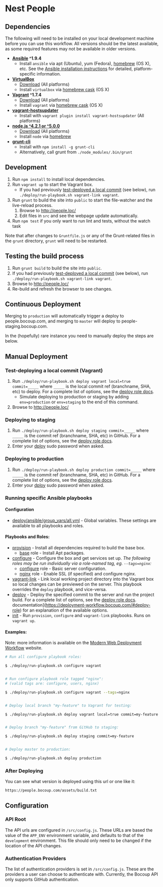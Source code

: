 # Nest People

## Dependencies

The following will need to be installed on your local development machine before
you can use this workflow. All versions should be the latest available, as some
required features may not be available in older versions.

* **[Ansible](http://docs.ansible.com/) ^1.9.4**
	- Install `ansible` via apt (Ubuntu), yum (Fedora), [homebrew][homebrew] (OS
		X), etc. See the [Ansible installation
		instructions](http://docs.ansible.com/intro_installation.html) for detailed,
		platform-specific information.
* **[VirtualBox](https://www.virtualbox.org/)**
	- [Download](https://www.virtualbox.org/wiki/Downloads) (All platforms)
	- Install `virtualbox` via [homebrew cask][cask] (OS X)
* **[Vagrant](https://www.vagrantup.com/) ^1.7.4**
	- [Download](http://docs.vagrantup.com/v2/installation/) (All platforms)
	- Install `vagrant` via [homebrew cask][cask] (OS X)
* **[vagrant-hostsupdater](https://github.com/cogitatio/vagrant-hostsupdater)**
	- Install with `vagrant plugin install vagrant-hostsupdater` (All platforms)
* **[node.js ^4.2.1 or ^5.0.0](https://nodejs.org/)**
	- [Download](https://nodejs.org/) (All platforms)
	- Install `node` via [homebrew][homebrew]
* **[grunt-cli](https://github.com/gruntjs/grunt-cli)**
	- Install with `npm install -g grunt-cli`
	- Alternatively, call grunt from `./node_modules/.bin/grunt`

[homebrew]: http://brew.sh/
[cask]: http://caskroom.io/

## Development

1. Run `npm install` to install local dependencies.
1. Run `vagrant up` to start the Vagrant box.
	- If you had previously [test-deployed a local
	 commit](#test-deploying-a-local-commit-vagrant) (see below), run
	 `./deploy/run-playbook.sh vagrant-link vagrant`.
1. Run `grunt` to build the site into `public` to start the file-watcher
	 and the live-reload process.
	1. Browse to <http://people.loc/>
	1. Edit files in `src` and see the webpage update automatically.
1. Run `npm test` if you only want to run lint and tests, without the watch task

Note that after changes to `Gruntfile.js` or any of the Grunt-related files in
the `grunt` directory, `grunt` will need to be restarted.

## Testing the build process

1. Run `grunt build` to build the site into `public`.
1. If you had previously [test-deployed a local
	 commit](#test-deploying-a-local-commit-vagrant) (see below), run
	 `./deploy/run-playbook.sh vagrant-link vagrant`.
1. Browse to <http://people.loc/>
1. Re-build and refresh the browser to see changes.

## Continuous Deployment

Merging to `production` will automatically trigger a deploy to people.bocoup.com, and merging to `master` will deploy to people-staging.bocoup.com.

In the (hopefully) rare instance you need to manually deploy the steps are below.

## Manual Deployment

### Test-deploying a local commit (Vagrant)

1. Run `./deploy/run-playbook.sh deploy vagrant local=true commit=_____` where
	 `_____` is the local commit ref (branchname, SHA, etc) to deploy. For a
	 complete list of options, see the [deploy role docs][deploy].
	 * Simulate deploying to production or staging by adding `env=production` or
		 `env=staging` to the end of this command.
1. Browse to <http://people.loc/>

[deploy]: https://deployment-workflow.bocoup.com/#deploy-role

### Deploying to staging

1. Run `./deploy/run-playbook.sh deploy staging commit=_____` where `_____` is
	 the commit ref (branchname, SHA, etc) in GitHub. For a complete list of
	 options, see the [deploy role docs][deploy].
1. Enter your [dploy][dploy] sudo password when asked.

### Deploying to production

1. Run `./deploy/run-playbook.sh deploy production commit=_____` where `_____`
	 is the commit ref (branchname, SHA, etc) in GitHub. For a complete list of
	 options, see the [deploy role docs][deploy].
1. Enter your [dploy][dploy] sudo password when asked.

[dploy]: https://github.com/bocoup/infrastructure/blob/master/ansible/group_vars/all.yml

### Running specific Ansible playbooks

#### Configuration

* [deploy/ansible/group_vars/all.yml][all] - Global variables. These settings
	are available to all playbooks and roles.

[all]: deploy/ansible/group_vars/all.yml

#### Playbooks and Roles:

* [provision](deploy/ansible/provision.yml) - Install all dependencies required
	to build the base box.
	* [base](deploy/ansible/roles/base) role - Install Apt packages.
* [configure](deploy/ansible/configure.yml) - Configure the box and get services
	set up. _The following roles may be run individually via a role-named tag, eg.
	`--tags=nginx`:_
	* [configure](deploy/ansible/roles/configure) role - Basic server
		configuration.
	* [nginx](deploy/ansible/roles/nginx) role - Enable SSL (if specified) and
		configure nginx.
* [vagrant-link](deploy/ansible/vagrant-link.yml) - Link local working project
	directory into the Vagrant box so local changes can be previewed on the
	server. This playbook overrides the `deploy` playbook, and vice-versa.
* [deploy](deploy/ansible/deploy.yml) - Deploy the specified commit to the
	server and run the project build. For a complete list of options, see the
	[deploy role docs][deploy].
	documentation](https://deployment-workflow.bocoup.com/#deploy-role) for an
	explanation of the available options.
* [init](deploy/ansible/init.yml) - Run `provision`, `configure` and
	`vagrant-link` playbooks. Runs on `vagrant up`.

#### Examples:

Note: more information is available on the [Modern Web Deployment
Workflow](https://deployment-workflow.bocoup.com/#deploying) website.

```bash
# Run all configure playbook roles:

$ ./deploy/run-playbook.sh configure vagrant


# Run configure playbook role tagged "nginx":
# (valid tags are: configure, users, nginx)

$ ./deploy/run-playbook.sh configure vagrant --tags=nginx


# Deploy local branch "my-feature" to Vagrant for testing:

$ ./deploy/run-playbook.sh deploy vagrant local=true commit=my-feature


# Deploy branch "my-feature" from GitHub to staging:

$ ./deploy/run-playbook.sh deploy staging commit=my-feature


# Deploy master to production:

$ ./deploy/run-playbook.sh deploy production
```

### After Deploying

You can see what version is deployed using this url or one like it:

`https://people.bocoup.com/assets/build.txt`

## Configuration

### API Root

The API urls are configured in `/src/config.js`. These URLs are based the
value of the `APP_ENV` environment variable, and defaults to that of the
`development` environment. This file should only need to be changed if the
location of the API changes.

### Authentication Providers

The list of authentication providers is set in `/src/config.js`. These
are the providers a user can choose to authenticate with. Currently, the Bocoup
API only supports GitHub authentication.
